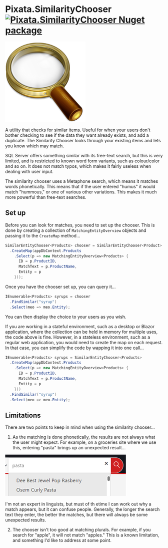 ﻿# Pixata.SimilarityChooser [![Pixata.SimilarityChooser Nuget package](https://img.shields.io/nuget/v/Pixata.SimilarityChooser)](https://www.nuget.org/packages/Pixata.SimilarityChooser/)

![Pixata](https://github.com/MrYossu/Pixata.Utilities/raw/master/Pixata.SimilarityChooser/Icon/recherche.png "Pixata") 

A utility that checks for similar items. Useful for when your users don't bother checking to see if the data they want already exists, and add a duplicate. The Similarity Chooser looks through your existing items and lets you know which may match.

SQL Server offers something similar with its free-text search, but this is very limited, and is restricted to known word form variants, such as colour/color and so on. It does not match typos, which makes it fairly useless when dealing with user input.

The similarity chooser uses a Metaphone search, which means it matches words phonetically. This means that if the user entered "humus" it would match "hummous," or one of various other variations. This makes it much more powerful than free-text searches.

## Set up
Before you can look for matches, you need to set up the chooser. This is done by creating a collection of `MatchingEntityOverview` objects and passing it to the `CreateMap` method...

```c#
SimilarEntityChooser<Products> chooser = SimilarEntityChooser<Product>
  .CreateMap(appDbContext.Products
    .Select(p => new MatchingEntityOverview<Products> {
      ID = p.ProductID,
      MatchText = p.ProductName,
      Entity = p
    }));
```

Once you have the chooser set up, you can query it...

```c#
IEnumerable<Products> syrups = chooser
  .FindSimilar("syrup")
  .Select(meo => meo.Entity);
```

You can then display the choice to your users as you wish.

If you are working in a stateful environment, such as a desktop or Blazor application, where the collection can be held in memory for multiple uses, the code above is fine. However, in a stateless environment, such as a regular web application, you would need to create the map on each request. In that case, you can simplify the code by wapping it into one call...

```c#
IEnumerable<Products> syrups = SimilarEntityChooser<Products>
  .CreateMap(appDbContext.Products
    .Select(p => new MatchingEntityOverview<Products> { 
      ID = p.ProductID, 
      MatchText = p.ProductName, 
      Entity = p 
    }))
  .FindSimilar("syrup")
  .Select(meo => meo.Entity);
```

## Limitations
There are two points to keep in mind when using the similarity chooser...

1. As the matching is done phonetically, the results are not always what the user might expect. For example, on a groceries site where we use this, entering "pasta" brings up an unexpected result...

![Pixata](https://github.com/MrYossu/Pixata.Utilities/raw/master/Pixata.SimilarityChooser/Icon/FalseMatch.png "A false match") 

I'm not an expert in linguists, but must of th etime I can work out why a match appears, but it can confuse people. Generally, the longer the search text they enter, the better the matches, but there will always be some unexpected results.

2. The chooser isn't too good at matching plurals. For example, if you search for "apple", it will not match "apples." This is a known limitation, and something I'd like to address at some point.